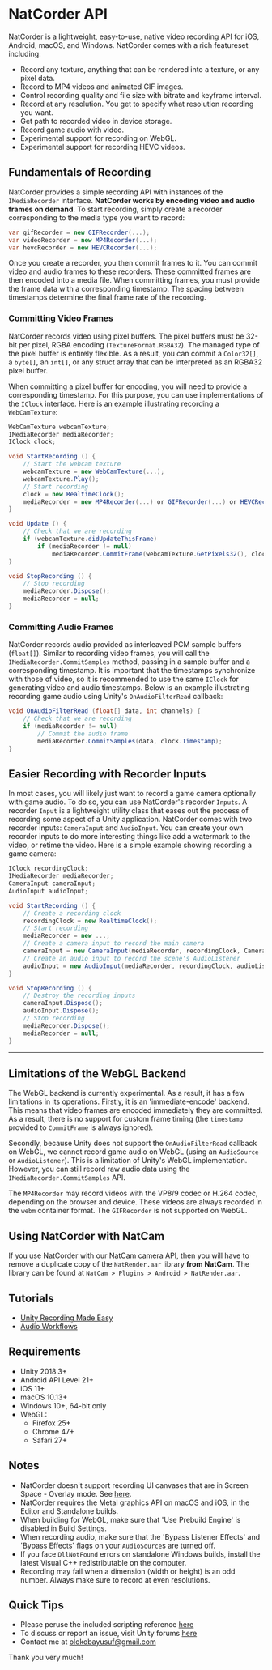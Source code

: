 # NatCorder API
NatCorder is a lightweight, easy-to-use, native video recording API for iOS, Android, macOS, and Windows. NatCorder comes with a rich featureset including:
+ Record any texture, anything that can be rendered into a texture, or any pixel data.
+ Record to MP4 videos and animated GIF images.
+ Control recording quality and file size with bitrate and keyframe interval.
+ Record at any resolution. You get to specify what resolution recording you want.
+ Get path to recorded video in device storage.
+ Record game audio with video.
+ Experimental support for recording on WebGL.
+ Experimental support for recording HEVC videos.

## Fundamentals of Recording
NatCorder provides a simple recording API with instances of the `IMediaRecorder` interface. **NatCorder works by encoding video and audio frames on demand**. To start recording, simply create a recorder corresponding to the media type you want to record:
```csharp
var gifRecorder = new GIFRecorder(...);
var videoRecorder = new MP4Recorder(...);
var hevcRecorder = new HEVCRecorder(...);
```

Once you create a recorder, you then commit frames to it. You can commit video and audio frames to these recorders. These committed frames are then encoded into a media file. When committing frames, you must provide the frame data with a corresponding timestamp. The spacing between timestamps determine the final frame rate of the recording.

### Committing Video Frames
NatCorder records video using pixel buffers. The pixel buffers must be 32-bit per pixel, RGBA encoding (`TextureFormat.RGBA32`). The managed type of the pixel buffer is entirely flexible. As a result, you can commit a `Color32[]`, a `byte[]`, an `int[]`, or any struct array that can be interpreted as an RGBA32 pixel buffer.

When committing a pixel buffer for encoding, you will need to provide a corresponding timestamp. For this purpose, you can use implementations of the `IClock` interface. Here is an example illustrating recording a `WebCamTexture`:
```csharp
WebCamTexture webcamTexture;
IMediaRecorder mediaRecorder;
IClock clock;

void StartRecording () {
    // Start the webcam texture
    webcamTexture = new WebCamTexture(...);
    webcamTexture.Play();
    // Start recording
    clock = new RealtimeClock();
    mediaRecorder = new MP4Recorder(...) or GIFRecorder(...) or HEVCRecorder(...);
}

void Update () {
    // Check that we are recording
    if (webcamTexture.didUpdateThisFrame)
        if (mediaRecorder != null)
            mediaRecorder.CommitFrame(webcamTexture.GetPixels32(), clock.Timestamp);  // Commit the frame to the recorder
}

void StopRecording () {
    // Stop recording
    mediaRecorder.Dispose();
    mediaRecorder = null;
}
```

### Committing Audio Frames
NatCorder records audio provided as interleaved PCM sample buffers (`float[]`). Similar to recording video frames, you will call the `IMediaRecorder.CommitSamples` method, passing in a sample buffer and a corresponding timestamp. It is important that the timestamps synchronize with those of video, so it is recommended to use the same `IClock` for generating video and audio timestamps. Below is an example illustrating recording game audio using Unity's `OnAudioFilterRead` callback:
```csharp
void OnAudioFilterRead (float[] data, int channels) {
    // Check that we are recording
    if (mediaRecorder != null)
        // Commit the audio frame
        mediaRecorder.CommitSamples(data, clock.Timestamp);
}
```

## Easier Recording with Recorder Inputs
In most cases, you will likely just want to record a game camera optionally with game audio. To do so, you can use NatCorder's recorder `Inputs`. A recorder `Input` is a lightweight utility class that eases out the process of recording some aspect of a Unity application. NatCorder comes with two recorder inputs: `CameraInput` and `AudioInput`. You can create your own recorder inputs to do more interesting things like add a watermark to the video, or retime the video. Here is a simple example showing recording a game camera:
```csharp
IClock recordingClock;
IMediaRecorder mediaRecorder;
CameraInput cameraInput;
AudioInput audioInput;

void StartRecording () {
    // Create a recording clock
    recordingClock = new RealtimeClock();
    // Start recording
    mediaRecorder = new ...;
    // Create a camera input to record the main camera
    cameraInput = new CameraInput(mediaRecorder, recordingClock, Camera.main);
    // Create an audio input to record the scene's AudioListener
    audioInput = new AudioInput(mediaRecorder, recordingClock, audioListener);
}

void StopRecording () {
    // Destroy the recording inputs
    cameraInput.Dispose();
    audioInput.Dispose();
    // Stop recording
    mediaRecorder.Dispose();
    mediaRecorder = null;
}
```

___

## Limitations of the WebGL Backend
The WebGL backend is currently experimental. As a result, it has a few limitations in its operations. Firstly, it is an 'immediate-encode' backend. This means that video frames are encoded immediately they are committed. As a result, there is no support for custom frame timing (the `timestamp` provided to `CommitFrame` is always ignored).

Secondly, because Unity does not support the `OnAudioFilterRead` callback on WebGL, we cannot record game audio on WebGL (using an `AudioSource` or `AudioListener`). This is a limitation of Unity's WebGL implementation. However, you can still record raw audio data using the `IMediaRecorder.CommitSamples` API.

The `MP4Recorder` may record videos with the VP8/9 codec or H.264 codec, depending on the browser and device. These videos are always recorded in the `webm` container format. The `GIFRecorder` is not supported on WebGL.

## Using NatCorder with NatCam
If you use NatCorder with our NatCam camera API, then you will have to remove a duplicate copy of the `NatRender.aar` library **from NatCam**. The library can be found at `NatCam > Plugins > Android > NatRender.aar`.

## Tutorials
- [Unity Recording Made Easy](https://medium.com/@olokobayusuf/natcorder-unity-recording-made-easy-f0fdee0b5055)
- [Audio Workflows](https://medium.com/@olokobayusuf/natcorder-tutorial-audio-workflows-1cfce15fb86a)

## Requirements
- Unity 2018.3+
- Android API Level 21+
- iOS 11+
- macOS 10.13+
- Windows 10+, 64-bit only
- WebGL:
    - Firefox 25+
    - Chrome 47+
    - Safari 27+

## Notes
- NatCorder doesn't support recording UI canvases that are in Screen Space - Overlay mode. See [here](https://forum.unity3d.com/threads/render-a-canvas-to-rendertexture.272754/#post-1804847).
- NatCorder requires the Metal graphics API on macOS and iOS, in the Editor and Standalone builds.
- When building for WebGL, make sure that 'Use Prebuild Engine' is disabled in Build Settings.
- When recording audio, make sure that the 'Bypass Listener Effects' and 'Bypass Effects' flags on your `AudioSource`s are turned off.
- If you face `DllNotFound` errors on standalone Windows builds, install the latest Visual C++ redistributable on the computer.
- Recording may fail when a dimension (width or height) is an odd number. Always make sure to record at even resolutions.

## Quick Tips
- Please peruse the included scripting reference [here](https://olokobayusuf.github.io/NatCorder-Docs/)
- To discuss or report an issue, visit Unity forums [here](https://forum.unity.com/threads/natcorder-video-recording-api.505146/)
- Contact me at [olokobayusuf@gmail.com](mailto:olokobayusuf@gmail.com)

Thank you very much!